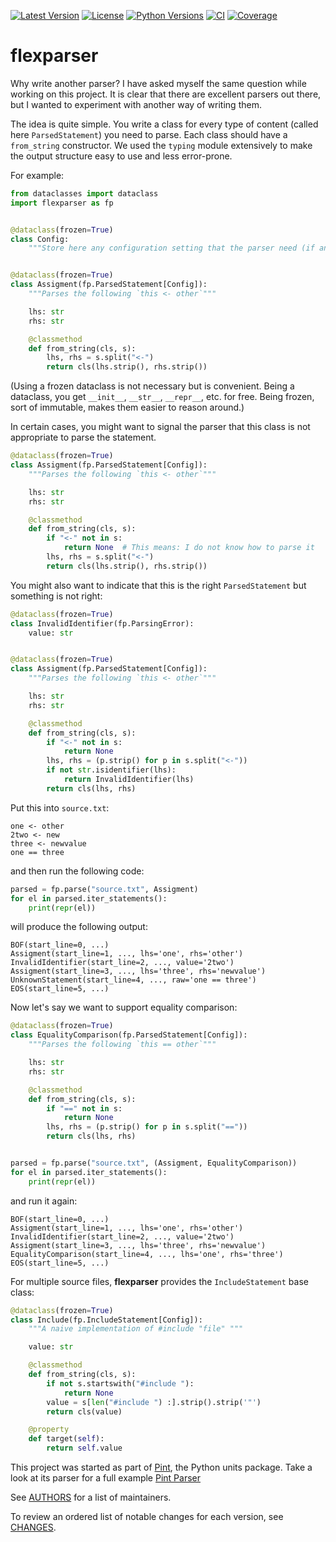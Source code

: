 [![Latest Version](https://img.shields.io/pypi/v/flexparser.svg)](https://pypi.python.org/pypi/flexparser)
[![License](https://img.shields.io/pypi/l/flexparser.svg)](https://pypi.python.org/pypi/flexparser)
[![Python Versions](https://img.shields.io/pypi/pyversions/flexparser.svg)](https://pypi.python.org/pypi/flexparser)
[![CI](https://github.com/hgrecco/flexparser/workflows/CI/badge.svg)](https://github.com/hgrecco/flexparser/actions?query=workflow%3ACI)
[![Coverage](https://coveralls.io/repos/github/hgrecco/flexparser/badge.svg?branch=main)](https://coveralls.io/github/hgrecco/flexparser?branch=main)

# flexparser

Why write another parser? I have asked myself the same question while working on this project. It is clear that there are excellent parsers out there, but I wanted to experiment with another way of writing them.

The idea is quite simple. You write a class for every type of content (called here `ParsedStatement`) you need to parse. Each class should have a `from_string` constructor. We used the `typing` module extensively to make the output structure easy to use and less error-prone.

For example:

```python
from dataclasses import dataclass
import flexparser as fp


@dataclass(frozen=True)
class Config:
    """Store here any configuration setting that the parser need (if any)."""


@dataclass(frozen=True)
class Assigment(fp.ParsedStatement[Config]):
    """Parses the following `this <- other`"""

    lhs: str
    rhs: str

    @classmethod
    def from_string(cls, s):
        lhs, rhs = s.split("<-")
        return cls(lhs.strip(), rhs.strip())
```

(Using a frozen dataclass is not necessary but is convenient. Being a dataclass, you get `__init__`, `__str__`, `__repr__`, etc. for free. Being frozen, sort of immutable, makes them easier to reason around.)

In certain cases, you might want to signal the parser that this class is not appropriate to parse the statement.

```python
@dataclass(frozen=True)
class Assigment(fp.ParsedStatement[Config]):
    """Parses the following `this <- other`"""

    lhs: str
    rhs: str

    @classmethod
    def from_string(cls, s):
        if "<-" not in s:
            return None  # This means: I do not know how to parse it
        lhs, rhs = s.split("<-")
        return cls(lhs.strip(), rhs.strip())
```

You might also want to indicate that this is the right `ParsedStatement` but something is not right:

```python
@dataclass(frozen=True)
class InvalidIdentifier(fp.ParsingError):
    value: str


@dataclass(frozen=True)
class Assigment(fp.ParsedStatement[Config]):
    """Parses the following `this <- other`"""

    lhs: str
    rhs: str

    @classmethod
    def from_string(cls, s):
        if "<-" not in s:
            return None
        lhs, rhs = (p.strip() for p in s.split("<-"))
        if not str.isidentifier(lhs):
            return InvalidIdentifier(lhs)
        return cls(lhs, rhs)
```

Put this into `source.txt`:

```text
one <- other
2two <- new
three <- newvalue
one == three
```

and then run the following code:

```python
parsed = fp.parse("source.txt", Assigment)
for el in parsed.iter_statements():
    print(repr(el))
```

will produce the following output:

```text
BOF(start_line=0, ...)
Assigment(start_line=1, ..., lhs='one', rhs='other')
InvalidIdentifier(start_line=2, ..., value='2two')
Assigment(start_line=3, ..., lhs='three', rhs='newvalue')
UnknownStatement(start_line=4, ..., raw='one == three')
EOS(start_line=5, ...)
```

Now let's say we want to support equality comparison:

```python
@dataclass(frozen=True)
class EqualityComparison(fp.ParsedStatement[Config]):
    """Parses the following `this == other`"""

    lhs: str
    rhs: str

    @classmethod
    def from_string(cls, s):
        if "==" not in s:
            return None
        lhs, rhs = (p.strip() for p in s.split("=="))
        return cls(lhs, rhs)


parsed = fp.parse("source.txt", (Assigment, EqualityComparison))
for el in parsed.iter_statements():
    print(repr(el))
```

and run it again:

```text
BOF(start_line=0, ...)
Assigment(start_line=1, ..., lhs='one', rhs='other')
InvalidIdentifier(start_line=2, ..., value='2two')
Assigment(start_line=3, ..., lhs='three', rhs='newvalue')
EqualityComparison(start_line=4, ..., lhs='one', rhs='three')
EOS(start_line=5, ...)
```

For multiple source files, **flexparser** provides the `IncludeStatement` base class:

```python
@dataclass(frozen=True)
class Include(fp.IncludeStatement[Config]):
    """A naive implementation of #include "file" """

    value: str

    @classmethod
    def from_string(cls, s):
        if not s.startswith("#include "):
            return None
        value = s[len("#include ") :].strip().strip('"')
        return cls(value)

    @property
    def target(self):
        return self.value
```

This project was started as part of [Pint](https://github.com/hgrecco/pint), the Python units package. Take a look at its parser for a full example [Pint Parser](https://github.com/hgrecco/pint/tree/master/pint/delegates/txt_defparser)

See [AUTHORS](https://github.com/hgrecco/flexparser/blob/main/AUTHORS) for a list of maintainers.

To review an ordered list of notable changes for each version, see [CHANGES](https://github.com/hgrecco/flexparser/blob/main/CHANGES).
